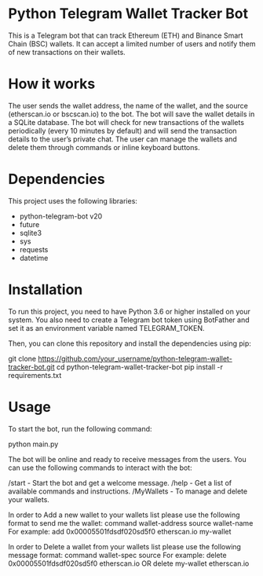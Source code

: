 # Python Telegram Wallet Tracker Bot
This is a Telegram bot that can track Ethereum (ETH) and Binance Smart Chain (BSC) wallets. It can accept a limited number of users and notify them of new transactions on their wallets.

# How it works
The user sends the wallet address, the name of the wallet, and the source (etherscan.io or bscscan.io) to the bot.
The bot will save the wallet details in a SQLite database.
The bot will check for new transactions of the wallets periodically (every 10 minutes by default) and will send the transaction details to the user’s private chat.
The user can manage the wallets and delete them through commands or inline keyboard buttons.

# Dependencies
This project uses the following libraries:

* python-telegram-bot v20
* future
* sqlite3
* sys
* requests
* datetime

# Installation
To run this project, you need to have Python 3.6 or higher installed on your system. You also need to create a Telegram bot token using BotFather and set it as an environment variable named TELEGRAM_TOKEN.

Then, you can clone this repository and install the dependencies using pip:

git clone https://github.com/your_username/python-telegram-wallet-tracker-bot.git
cd python-telegram-wallet-tracker-bot
pip install -r requirements.txt

# Usage
To start the bot, run the following command:

python main.py

The bot will be online and ready to receive messages from the users. You can use the following commands to interact with the bot:

/start - Start the bot and get a welcome message.
/help - Get a list of available commands and instructions.
/MyWallets - To manage and delete your wallets.

In order to Add a new wallet to your wallets list please use the following format to send me the wallet:
command wallet-address source wallet-name
For example: add 0x00005501fdsdf020sd5f0 etherscan.io my-wallet
    
In order to Delete a wallet from your wallets list please use the following message format:
command wallet-spec source
For example: delete 0x00005501fdsdf020sd5f0 etherscan.io OR delete my-wallet etherscan.io